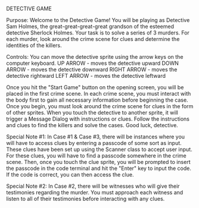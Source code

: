 DETECTIVE GAME

Purpose: Welcome to the Detective Game! You will be playing as Detective Sam Holmes, 
the great-great-great-great grandson of the esteemed detective Sherlock Holmes. 
Your task is to solve a series of 3 murders. For each murder, look around the crime scene 
for clues and determine the identities of the killers.  

Controls:
You can move the detective sprite using the arrow keys on the computer keyboard.
UP ARROW - moves the detective upward
DOWN ARROW - moves the detective downward
RIGHT ARROW - moves the detective rightward
LEFT ARROW - moves the detective leftward

Once you hit the "Start Game" button on the opening screen, you will be placed in the first crime scene. 
In each crime scene, you must interact with the body first to gain all necessary information before beginning the case. 
Once you begin, you must look around the crime scene for clues in the form of other sprites. 
When you touch the detective to another sprite, it will trigger a Message Dialog with instructions or clues. 
Follow the instructions and clues to find the killers and solve the cases. 
Good luck, detective. 

Special Note #1: In Case #1 & Case #3, there will be instances where you will have to access clues by 
entering a passcode of some sort as input. These clues have been set up using the Scanner class to accept user input. 
For these clues, you will have to find a passcode somewhere in the crime scene. Then, once you touch the clue sprite, 
you will be prompted to insert the passcode in the code terminal and hit the "Enter" key to input the code. 
If the code is correct, you can then access the clue.

Special Note #2: In Case #2, there will be witnesses who will give their testimonies regarding the murder. You must approach 
each witness and listen to all of their testimonies before interacting with any clues.

